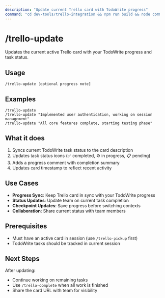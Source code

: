 ```yaml
---
description: "Update current Trello card with TodoWrite progress"
command: "cd dev-tools/trello-integration && npm run build && node commands/trello-update.js $ARGUMENTS"
---
```


# /trello-update

Updates the current active Trello card with your TodoWrite progress and task status.

## Usage

```
/trello-update [optional progress note]
```

## Examples

```
/trello-update
/trello-update "Implemented user authentication, working on session management"
/trello-update "All core features complete, starting testing phase"
```

## What it does

1. Syncs current TodoWrite task status to the card description
2. Updates task status icons (✅ completed, ⚙️ in progress, 📋 pending)
3. Adds a progress comment with completion summary
4. Updates card timestamp to reflect recent activity

## Use Cases

- **Progress Sync**: Keep Trello card in sync with your TodoWrite progress
- **Status Updates**: Update team on current task completion
- **Checkpoint Updates**: Save progress before switching contexts
- **Collaboration**: Share current status with team members

## Prerequisites

- Must have an active card in session (use `/trello-pickup` first)
- TodoWrite tasks should be tracked in current session

## Next Steps

After updating:
- Continue working on remaining tasks
- Use `/trello-complete` when all work is finished
- Share the card URL with team for visibility